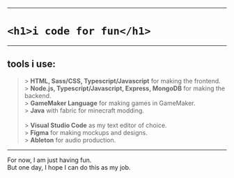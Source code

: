 ___
# `<h1>i code for fun</h1>`
___

## tools i use:

>\> **HTML, Sass/CSS, Typescript/Javascript** for making the frontend.  
>\> **Node.js, Typescript/Javascript, Express, MongoDB** for making the backend.  
>\> **GameMaker Language** for making games in GameMaker.  
>\> **Java** with fabric for minecraft modding.
><br />   
>\> **Visual Studio Code** as my text editor of choice.  
>\> **Figma** for making mockups and designs.  
>\> **Ableton** for audio production.  

___

For now, I am just having fun.  
But one day, I hope I can do this as my job.
